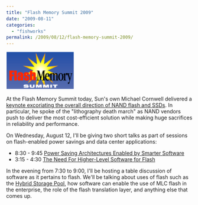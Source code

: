 ```yaml
---
title: "Flash Memory Summit 2009"
date: "2009-08-11"
categories:
  - "fishworks"
permalink: /2009/08/12/flash-memory-summit-2009/
---
```


![](images/fms.png)

At the Flash Memory Summit today, Sun's own Michael Cornwell delivered a [keynote excoriating the overall direction of NAND flash and SSDs](http://www.eetimes.com/showArticle.jhtml?articleID=219200284). In particular, he spoke of the "lithography death march" as NAND vendors push to deliver the most cost-efficient solution while making huge sacrifices in reliability and performance.

On Wednesday, August 12, I'll be giving two short talks as part of sessions on flash-enabled power savings and data center applications:

- 8:30 - 9:45 [Power Saving Architectures Enabled by Smarter Software](http://dtrace.org/resources/ahl/fms09_leventhal_power.pdf)
- 3:15 - 4:30 [The Need For Higher-Level Software for Flash](http://dtrace.org/resources/ahl/fms09_leventhal_software.pdf)

In the evening from 7:30 to 9:00, I'll be hosting a table discussion of software as it pertains to flash. We'll be talking about uses of flash such as the [Hybrid Storage Pool](http://dtrace.org/blogs/ahl/hybrid_storage_pools_in_cacm), how software can enable the use of MLC flash in the enterprise, the role of the flash translation layer, and anything else that comes up.
